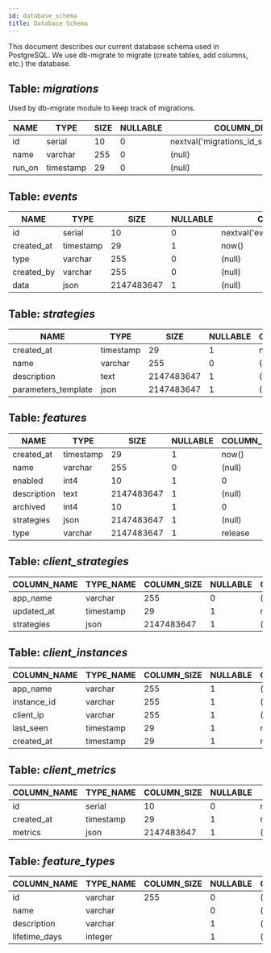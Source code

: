 ```yaml
---
id: database_schema
title: Database Schema
---
```


This document describes our current database schema used in PostgreSQL. We use db-migrate to migrate (create tables, add columns, etc.) the database.

## Table: _migrations_

Used by db-migrate module to keep track of migrations.

| NAME | TYPE | SIZE | NULLABLE | COLUMN_DEF |
| --- | --- | --- | --- | --- |
| id | serial | 10 | 0 | nextval('migrations_id_seq'::regclass) |
| name | varchar | 255 | 0 | (null) |
| run_on | timestamp | 29 | 0 | (null) |

## Table: _events_

| NAME | TYPE | SIZE | NULLABLE | COLUMN_DEF |
| --- | --- | --- | --- | --- |
| id | serial | 10 | 0 | nextval('events_id_seq'::regclass) |
| created_at | timestamp | 29 | 1 | now() |
| type | varchar | 255 | 0 | (null) |
| created_by | varchar | 255 | 0 | (null) |
| data | json | 2147483647 | 1 | (null) |

## Table: _strategies_

| NAME                | TYPE      | SIZE       | NULLABLE | COLUMN_DEF |
| ------------------- | --------- | ---------- | -------- | ---------- |
| created_at          | timestamp | 29         | 1        | now()      |
| name                | varchar   | 255        | 0        | (null)     |
| description         | text      | 2147483647 | 1        | (null)     |
| parameters_template | json      | 2147483647 | 1        | (null)     |

## Table: _features_

| **NAME** | **TYPE** | **SIZE** | **NULLABLE** | **COLUMN_DEF** | **COMMENT** |
| --- | --- | --- | --- | --- | --- |
| created_at | timestamp | 29 | 1 | now() |  |
| name | varchar | 255 | 0 | (null) |  |
| enabled | int4 | 10 | 1 | 0 |  |
| description | text | 2147483647 | 1 | (null) |  |
| archived | int4 | 10 | 1 | 0 |  |
| strategies | json | 2147483647 | 1 | (null) |  |
| type | varchar | 2147483647 | 1 | release |  |

## Table: _client_strategies_

| COLUMN_NAME | TYPE_NAME | COLUMN_SIZE | NULLABLE | COLUMN_DEF |
| ----------- | --------- | ----------- | -------- | ---------- |
| app_name    | varchar   | 255         | 0        | (null)     |
| updated_at  | timestamp | 29          | 1        | now()      |
| strategies  | json      | 2147483647  | 1        | (null)     |

## Table: _client_instances_

| COLUMN_NAME | TYPE_NAME | COLUMN_SIZE | NULLABLE | COLUMN_DEF |
| ----------- | --------- | ----------- | -------- | ---------- |
| app_name    | varchar   | 255         | 1        | (null)     |
| instance_id | varchar   | 255         | 1        | (null)     |
| client_ip   | varchar   | 255         | 1        | (null)     |
| last_seen   | timestamp | 29          | 1        | now()      |
| created_at  | timestamp | 29          | 1        | now()      |

## Table: _client_metrics_

| COLUMN_NAME | TYPE_NAME | COLUMN_SIZE | NULLABLE | COLUMN_DEF |
| --- | --- | --- | --- | --- |
| id | serial | 10 | 0 | nextval('client_metrics_id_seq'::regclass) |
| created_at | timestamp | 29 | 1 | now() |
| metrics | json | 2147483647 | 1 | (null) |

## Table: _feature_types_

| COLUMN_NAME   | TYPE_NAME | COLUMN_SIZE | NULLABLE | COLUMN_DEF |
| ------------- | --------- | ----------- | -------- | ---------- |
| id            | varchar   | 255         | 0        | (null)     |
| name          | varchar   |             | 0        | (null)     |
| description   | varchar   |             | 1        | (null)     |
| lifetime_days | integer   |             | 1        | (null)     |
